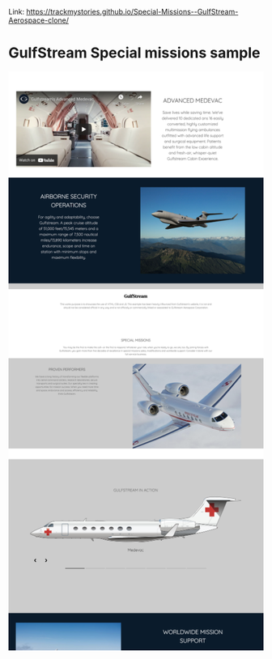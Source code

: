 Link: https://trackmystories.github.io/Special-Missions--GulfStream-Aerospace-clone/

# GulfStream Special missions sample


<img src="./screen1.png" width="650" alt="screen2.png">


<img src="./screen2.png" width="650" alt="screen2.png">

<img src="./carousal.png" width="650" alt="carousal.png">
